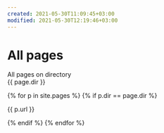 ```yaml
---
created: 2021-05-30T11:09:45+03:00
modified: 2021-05-30T12:19:46+03:00
---
```


# All pages

All pages on directory  
{{ page.dir }}

{% for p in site.pages %}
  {% if p.dir == page.dir %}
    <p>{{ p.url }}</p>
  {% endif %}
{% endfor %}

